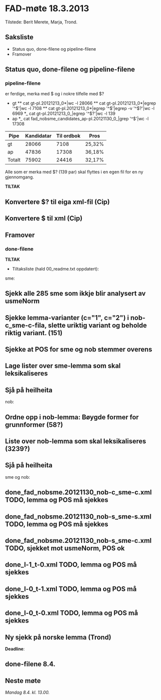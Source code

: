 # FAD-møte 18.3.2013

Tilstede: Berit Merete, Marja, Trond.

## Saksliste

- Status quo, done-filene og pipeline-filene
- Framover

## Status quo, done-filene og pipeline-filene

### pipeline-filene

er ferdige, merka med $ og i nokre tilfelle med $?

- gt
  ** cat gt-pl.20121213_0\*|wc -l 28066
  ** cat gt-pl.20121213_0*|egrep '^\$'|wc -l 7108
  \*\* cat gt-pl.20121213_0*|egrep '^\$'|egrep -v '^\$\?'|wc -l 6969 \*_ cat gt-pl.20121213_0_|egrep '^\$\?'|wc -l 139
- ap \*_ cat fad_nobsme_candidates_ap-pl.20121130_0_|grep '^\$'|wc -l 17308

| Pipe   | Kandidatar | Til ordbok | Pros   |
| ------ | ---------- | ---------- | ------ |
| gt     | 28066      | 7108       | 25,32% |
| ap     | 47836      | 17308      | 36,18% |
| Totalt | 75902      | 24416      | 32,17% |

Alle som er merka med $? (139 par) skal flyttes i en egen fil for en ny gjennomgang.

**TILTAK**

## Konvertere $? til eiga xml-fil (**Cip**)

## Konvertere $ til xml (**Cip**)

## Framover

### done-filene

**TILTAK**

- Tiltaksliste (hald 00_readme.txt oppdatert):

sme:

## Sjekk alle 285 sme som ikkje blir analysert av usmeNorm

## Sjekke lemma-varianter (c="1", c="2") i nob-c_sme-c-fila, slette uriktig variant og beholde riktig variant. (151)

## Sjekke at POS for sme og nob stemmer overens

## Lage lister over sme-lemma som skal leksikaliseres

## Sjå på heilheita

nob:

## Ordne opp i nob-lemma: Bøygde former for grunnformer (58?)

## Liste over nob-lemma som skal leksikaliseres (3239?)

## Sjå på heilheita

sme og nob:

## done_fad_nobsme.20121130_nob-c_sme-c.xml TODO, lemma og POS må sjekkes

## done_fad_nobsme.20121130_nob-s_sme-s.xml TODO, lemma og POS må sjekkes

## done_fad_nobsme.20121130_nob-s_sme-c.xml TODO, sjekket mot usmeNorm, POS ok

## done_l-1_t-0.xml TODO, lemma og POS må sjekkes

## done_l-0_t-1.xml TODO, lemma og POS må sjekkes

## done_l-0_t-0.xml TODO, lemma og POS må sjekkes

## Ny sjekk på norske lemma (**Trond**)

**Deadline**:

## done-filene **8.4.**

## Neste møte

_Mandag 8.4. kl. 13.00._
